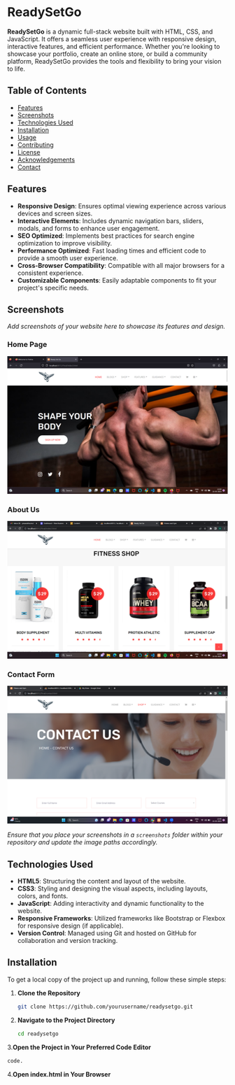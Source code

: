 # ReadySetGo

**ReadySetGo** is a dynamic full-stack website built with HTML, CSS, and JavaScript. It offers a seamless user experience with responsive design, interactive features, and efficient performance. Whether you're looking to showcase your portfolio, create an online store, or build a community platform, ReadySetGo provides the tools and flexibility to bring your vision to life.

## Table of Contents

- [Features](#features)
- [Screenshots](#screenshots)
- [Technologies Used](#technologies-used)
- [Installation](#installation)
- [Usage](#usage)
- [Contributing](#contributing)
- [License](#license)
- [Acknowledgements](#acknowledgements)
- [Contact](#contact)

## Features

- **Responsive Design**: Ensures optimal viewing experience across various devices and screen sizes.
- **Interactive Elements**: Includes dynamic navigation bars, sliders, modals, and forms to enhance user engagement.
- **SEO Optimized**: Implements best practices for search engine optimization to improve visibility.
- **Performance Optimized**: Fast loading times and efficient code to provide a smooth user experience.
- **Cross-Browser Compatibility**: Compatible with all major browsers for a consistent experience.
- **Customizable Components**: Easily adaptable components to fit your project's specific needs.

## Screenshots

*Add screenshots of your website here to showcase its features and design.*

### Home Page

![Home Page](screenshots/home.png)

### About Us

![About Us](screenshots/aboutus.png)

### Contact Form

![Contact Form](screenshots/contact.png)

*Ensure that you place your screenshots in a `screenshots` folder within your repository and update the image paths accordingly.*

## Technologies Used

- **HTML5**: Structuring the content and layout of the website.
- **CSS3**: Styling and designing the visual aspects, including layouts, colors, and fonts.
- **JavaScript**: Adding interactivity and dynamic functionality to the website.
- **Responsive Frameworks**: Utilized frameworks like Bootstrap or Flexbox for responsive design (if applicable).
- **Version Control**: Managed using Git and hosted on GitHub for collaboration and version tracking.

## Installation

To get a local copy of the project up and running, follow these simple steps:

1. **Clone the Repository**

   ```bash
   git clone https://github.com/yourusername/readysetgo.git
   ```
2. **Navigate to the Project Directory**
   ```bash
   cd readysetgo
   ```
3.**Open the Project in Your Preferred Code Editor**
```bash
code.
```
4.**Open index.html in Your Browser**

